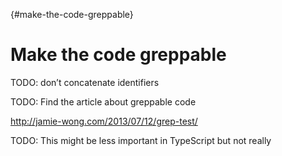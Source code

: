 {#make-the-code-greppable}
# Make the code greppable

TODO: don’t concatenate identifiers

TODO: Find the article about greppable code

http://jamie-wong.com/2013/07/12/grep-test/

TODO: This might be less important in TypeScript but not really
